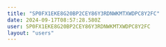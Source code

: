 ```yaml
---
title: "SP0FX1EKE8G20BP2CEY86Y3RDNWKMTXWDPC8Y2FC"
date: 2024-09-17T08:57:28.580Z
user: SP0FX1EKE8G20BP2CEY86Y3RDNWKMTXWDPC8Y2FC
layout: "users"
---
```

    